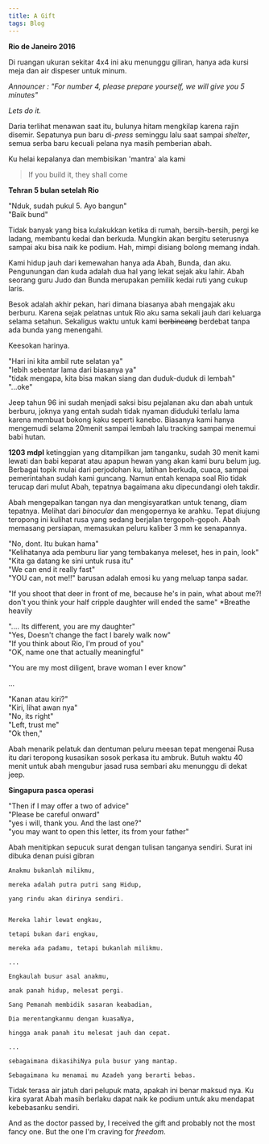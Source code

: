```yaml
---
title: A Gift
tags: Blog
---
```


**Rio de Janeiro 2016**

Di ruangan ukuran sekitar 4x4 ini aku menunggu giliran, hanya ada kursi meja dan air dispeser untuk minum. 

*Announcer : "For number 4, please prepare yourself, we will give you 5 minutes"*

*Lets do it.*

Daria terlihat menawan saat itu, bulunya hitam mengkilap karena rajin disemir. Sepatunya pun baru di-*press* seminggu lalu saat sampai *shelter*, semua serba baru kecuali pelana nya masih pemberian abah. 

Ku helai kepalanya dan membisikan 'mantra' ala kami 

> If you build it, they shall come



**Tehran 5 bulan setelah Rio**

"Nduk, sudah pukul 5. Ayo bangun" \
"Baik bund"

Tidak banyak yang bisa kulakukkan ketika di rumah, bersih-bersih, pergi ke ladang, membantu kedai dan berkuda. Mungkin akan bergitu seterusnya sampai aku bisa naik ke podium. Hah, mimpi disiang bolong memang indah.

Kami hidup jauh dari kemewahan hanya ada Abah, Bunda, dan aku. Pengunungan dan kuda adalah dua hal yang lekat sejak aku lahir. Abah seorang guru Judo dan Bunda merupakan pemilik kedai ruti yang cukup laris.

Besok adalah akhir pekan, hari dimana biasanya abah mengajak aku berburu. Karena sejak pelatnas untuk Rio aku sama sekali jauh dari keluarga selama setahun. Sekaligus waktu untuk kami ~~berbincang~~ berdebat tanpa ada bunda yang menengahi.

Keesokan harinya.

"Hari ini kita ambil rute selatan ya" \
"lebih sebentar lama dari biasanya ya" \
"tidak mengapa, kita bisa makan siang dan duduk-duduk di lembah" \
"...oke"

Jeep tahun 96 ini sudah menjadi saksi bisu pejalanan aku dan abah untuk berburu, joknya yang entah sudah tidak nyaman diduduki terlalu lama karena membuat bokong kaku seperti kanebo. Biasanya kami hanya mengemudi selama 20menit sampai lembah lalu tracking sampai menemui babi hutan.

**1203 mdpl** ketinggian yang ditampilkan jam tanganku, sudah 30 menit kami lewati dan babi keparat atau apapun hewan yang akan kami buru belum jug. Berbagai topik mulai dari perjodohan ku, latihan berkuda, cuaca, sampai pemerintahan sudah kami guncang. Namun entah kenapa soal Rio tidak terucap dari mulut Abah, tepatnya bagaimana aku dipecundangi oleh takdir.

Abah mengepalkan tangan nya dan mengisyaratkan untuk tenang, diam tepatnya. Melihat dari *binocular* dan mengopernya ke arahku. Tepat diujung teropong ini kulihat rusa yang sedang berjalan tergopoh-gopoh. Abah memasang persiapan, memasukan peluru kaliber 3 mm ke senapannya.

"No, dont. Itu bukan hama"\
"Kelihatanya ada pemburu liar yang tembakanya meleset, hes in pain, look"\
"Kita ga datang ke sini untuk rusa itu"\
"We can end it really fast"\
"YOU can, not me!!" barusan adalah emosi ku yang meluap tanpa sadar.

"If you shoot that deer in front of me, because he's in pain, what about me?! don't you think your half cripple daughter will ended the same" *Breathe heavily 

".... Its different, you are my daughter"\
"Yes, Doesn't change the fact I barely walk now"\
"If you think about Rio, I'm proud of you"\
"OK, name one that actually meaningful"

"You are my most diligent, brave woman I ever know"

...

"Kanan atau kiri?"\
"Kiri, lihat awan nya"\
"No, its right"\
"Left, trust me"\
"Ok then,"

Abah menarik pelatuk dan dentuman peluru meesan tepat mengenai Rusa itu dari teropong kusasikan sosok perkasa itu ambruk. Butuh waktu 40 menit untuk abah mengubur jasad rusa sembari aku menunggu di dekat jeep.

**Singapura pasca operasi**

"Then if I may offer a two of advice"\
"Please be careful onward"\
"yes i will, thank you. And the last one?"\
"you may want to open this letter, its from your father"

Abah menitipkan sepucuk surat dengan tulisan tanganya sendiri. Surat ini dibuka denan puisi gibran

```
Anakmu bukanlah milikmu,

mereka adalah putra putri sang Hidup,

yang rindu akan dirinya sendiri.


Mereka lahir lewat engkau,

tetapi bukan dari engkau,

mereka ada padamu, tetapi bukanlah milikmu.

...

Engkaulah busur asal anakmu,

anak panah hidup, melesat pergi.

Sang Pemanah membidik sasaran keabadian,

Dia merentangkanmu dengan kuasaNya,

hingga anak panah itu melesat jauh dan cepat.

...

sebagaimana dikasihiNya pula busur yang mantap.

Sebagaimana ku menamai mu Azadeh yang berarti bebas.
```

Tidak terasa air jatuh dari pelupuk mata, apakah ini benar maksud nya. Ku kira syarat Abah masih berlaku dapat naik ke podium untuk aku mendapat kebebasanku sendiri.

And as the doctor passed by, I received the gift and probably not the most fancy one. But the one I'm craving for *freedom*.
















